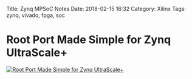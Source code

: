 Title: Zynq MPSoC Notes
Date: 2018-02-15 16:32
Category: Xilinx
Tags: zynq, vivado, fpga, soc

# Root Port Made Simple for Zynq UltraScale+
[![Root Port Made Simple for Zynq UltraScale+](http://img.youtube.com/vi/_jIw5ON0h7s/0.jpg)](https://www.youtube.com/watch?v=_jIw5ON0h7s)


